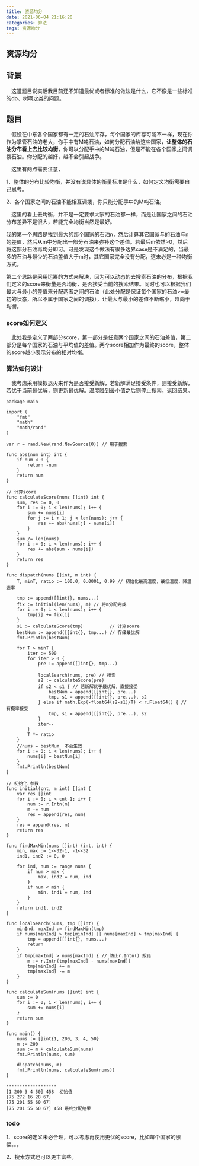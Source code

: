 ```yaml
---
title: 资源均分
date: 2021-06-04 21:16:20
categories: 算法
tags: 资源均分
---
```


## 资源均分

## 背景

&ensp;&ensp;这道题目说实话我目前还不知道最优或者标准的做法是什么，它不像是一些标准的dp、树啊之类的问题。

## 题目

&ensp;&ensp;假设在中东各个国家都有一定的石油库存，每个国家的库存可能不一样，现在你作为掌管石油的老大，你手中有M吨石油，如何分配石油给这些国家，**让整体的石油分布看上去比较均衡**，你可以分配手中的M吨石油，但是不能在各个国家之间调拨石油。你分配的越好，越不会引起战争。

<!--more-->

&ensp;&ensp;这里有两点需要注意，

1、整体的分布比较均衡，并没有说具体的衡量标准是什么，如何定义均衡需要自己思考。

2、各个国家之间的石油不能相互调拨，你只能分配手中的M吨石油。

&ensp;&ensp;这里的看上去均衡，并不是一定要求大家的石油都一样，而是让国家之间的石油分布差异不是很大，若能完全均衡当然是最好。

我的第一个思路是找到最大的那个国家的石油n，然后计算其它国家与的石油与n的差值，然后从m中分配出一部分石油来弥补这个差值。若最后m依然>0，然后将这部分石油再均分即可。可是发现这个做法有很多边界case是不满足的，当最多的石油与最少的石油差值大于m时，其它国家完全没有分配，这未必是一种均衡方式。

第二个思路是采用运筹的方式来解决，因为可以动态的去搜索石油的分布，根据我们定义的score来衡量是否均衡，是否接受当前的搜索结果。同时也可以根据我们最大与最小的差值来分配两者之间的石油（此处分配是保证每个国家的石油>=最初的状态，所以不属于国家之间的调拨），让最大与最小的差值不断缩小，趋向于均衡。

### score如何定义

&ensp;&ensp;此处我是定义了两部分score，第一部分是任意两个国家之间的石油差值，第二部分是每个国家的石油与平均值的差值。两个score相加作为最终的score，整体的score越小表示分布的相对均衡。

### 算法如何设计

&ensp;&ensp;我考虑采用模拟退火来作为是否接受新解，若新解满足接受条件，则接受新解，若优于当前最优解，则更新最优解。温度降到最小值之后则停止搜索，返回结果。

```golang
package main

import (
	"fmt"
	"math"
	"math/rand"
)

var r = rand.New(rand.NewSource(0)) // 用于搜索

func abs(num int) int {
	if num < 0 {
		return -num
	}
	return num
}

// 计算score
func calculateScore(nums []int) int {
	sum, res := 0, 0
	for i := 0; i < len(nums); i++ {
		sum += nums[i]
		for j := i + 1; j < len(nums); j++ {
			res += abs(nums[j] - nums[i])
		}
	}
	sum /= len(nums)
	for i := 0; i < len(nums); i++ {
		res += abs(sum - nums[i])
	}
	return res
}

func dispatch(nums []int, m int) {
	T, minT, ratio := 100.0, 0.0001, 0.99 // 初始化最高温度，最低温度，降温速率

	tmp := append([]int{}, nums...)
	fix := initial(len(nums), m) // 将m分配完成
	for i := 0; i < len(nums); i++ {
		tmp[i] += fix[i]
	}
	s1 := calculateScore(tmp)          // 计算score
	bestNum := append([]int{}, tmp...) // 存储最优解
	fmt.Println(bestNum)

	for T > minT {
		iter := 500
		for iter > 0 {
			pre := append([]int{}, tmp...)

			localSearch(nums, pre) // 搜索
			s2 := calculateScore(pre)
			if s2 < s1 { // 若新解优于最优解，直接接受
				bestNum = append([]int{}, pre...)
				tmp, s1 = append([]int{}, pre...), s2
			} else if math.Exp(-float64(s2-s1)/T) < r.Float64() { // 有概率接受
				tmp, s1 = append([]int{}, pre...), s2
			}
			iter--
		}
		T *= ratio
	}
	//nums = bestNum  不会生效
	for i := 0; i < len(nums); i++ {
		nums[i] = bestNum[i]
	}
	fmt.Println(bestNum)
}

// 初始化 参数
func initial(cnt, m int) []int {
	var res []int
	for i := 0; i < cnt-1; i++ {
		num := r.Intn(m)
		m -= num
		res = append(res, num)
	}
	res = append(res, m)
	return res
}

func findMaxMin(nums []int) (int, int) {
	min, max := 1<<32-1, -1<<32
	ind1, ind2 := 0, 0

	for ind, num := range nums {
		if num > max {
			max, ind2 = num, ind
		}
		if num < min {
			min, ind1 = num, ind
		}
	}
	return ind1, ind2
}

func localSearch(nums, tmp []int) {
	minInd, maxInd := findMaxMin(tmp)
	if nums[minInd] > tmp[minInd] || nums[maxInd] > tmp[maxInd] {
		tmp = append([]int{}, nums...)
		return
	}
	if tmp[maxInd] > nums[maxInd] { // 防止r.Intn() 报错
		m := r.Intn(tmp[maxInd] - nums[maxInd])
		tmp[minInd] += m
		tmp[maxInd] -= m
	}
}

func calculateSum(nums []int) int {
	sum := 0
	for i := 0; i < len(nums); i++ {
		sum += nums[i]
	}
	return sum
}

func main() {
	nums := []int{1, 200, 3, 4, 50}
	m := 200
	sum := m + calculateSum(nums)
	fmt.Println(nums, sum)

	dispatch(nums, m)
	fmt.Println(nums, calculateSum(nums))
}

-------------------
[1 200 3 4 50] 458  初始值
[75 272 16 28 67]
[75 201 55 60 67]
[75 201 55 60 67] 458 最终分配结果

```



### todo

1、score的定义未必合理，可以考虑再使用更优的score，比如每个国家的涨幅。。。

2、搜索方式也可以更丰富些。
